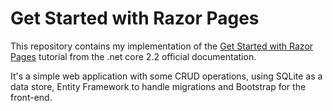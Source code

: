 # Get Started with Razor Pages

This repository contains my implementation of the [Get Started with Razor Pages](https://docs.microsoft.com/en-us/aspnet/core/tutorials/razor-pages/razor-pages-start?view=aspnetcore-2.2&tabs=visual-studio-code) tutorial from the .net core 2.2 official documentation.

It's a simple web application with some CRUD operations, using SQLite as a data store, Entity Framework to handle migrations and Bootstrap for the front-end.
